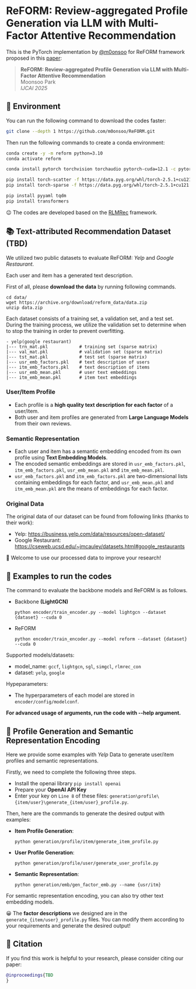 # ReFORM: Review-aggregated Profile Generation via LLM with Multi-Factor Attentive Recommendation

 This is the PyTorch implementation by <a href='https://github.com/m0onsoo'>@m0onsoo</a> for ReFORM framework proposed in this [paper]():

 >**ReFORM: Review-aggregated Profile Generation via LLM with Multi-Factor Attentive Recommendation**  
 >Moonsoo Park\
 >*IJCAI 2025*




## 📝 Environment
You can run the following command to download the codes faster:
```bash
git clone --depth 1 https://github.com/m0onsoo/ReFORM.git
```

Then run the following commands to create a conda environment:

```bash
conda create -y -m reform python=3.10
conda activate reform

conda install pytorch torchvision torchaudio pytorch-cuda=12.1 -c pytorch -c nvidia

pip install torch-scatter -f https://data.pyg.org/whl/torch-2.5.1+cu121.html
pip install torch-sparse -f https://data.pyg.org/whl/torch-2.5.1+cu121.html

pip install pyyaml tqdm
pip install transformers
```

😉 The codes are developed based on the [RLMRec](https://github.com/HKUDS/RLMRec) framework.

## 📚 Text-attributed Recommendation Dataset (TBD)

We utilized two public datasets to evaluate ReFORM:  *Yelp* and *Google Restaurant*.

Each user and item has a generated text description.

First of all, please **download the data** by running following commands.
 ```
 cd data/
 wget https://archive.org/download/reform_data/data.zip
 unzip data.zip
 ```


Each dataset consists of a training set, a validation set, and a test set. During the training process, we utilize the validation set to determine when to stop the training in order to prevent overfitting.
```
- yelp(google restaurant)
|--- trn_mat.pkl            # training set (sparse matrix)
|--- val_mat.pkl            # validation set (sparse matrix)
|--- tst_mat.pkl            # test set (sparse matrix)
|--- usr_emb_factors.pkl    # text description of users
|--- itm_emb_factors.pkl    # text description of items
|--- usr_emb_mean.pkl       # user text embeddings
|--- itm_emb_mean.pkl       # item text embeddings
```

### User/Item Profile
- Each profile is a **high quality text description for each factor** of a user/item.
- Both user and item profiles are generated from **Large Language Models** from their own reviews.
<!-- - The `user profile` (in `usr_prf.pkl`) shows the particular types of items that the user tends to prefer. 
- The `item profile` (in `itm_prf.pkl`) articulates the specific types of users that the item is apt to attract.  -->


### Semantic Representation
- Each user and item has a semantic embedding encoded from its own profile using **Text Embedding Models**.
- The encoded semantic embeddings are stored in `usr_emb_factors.pkl`, `itm_emb_factors.pkl`, `usr_emb_mean.pkl` and `itm_emb_mean.pkl`.
- `usr_emb_factors.pkl` and `itm_emb_factors.pkl` are two-dimensional lists containing embeddings for each factor, and `usr_emb_mean.pkl` and `itm_emb_mean.pkl` are the means of embeddings for each factor.

### Original Data

The original data of our dataset can be found from following links (thanks to their work):
- Yelp: https://business.yelp.com/data/resources/open-dataset/
- Google Restaurant: https://cseweb.ucsd.edu/~jmcauley/datasets.html#google_restaurants

🤗 Welcome to use our processed data to improve your research!

## 🚀 Examples to run the codes

The command to evaluate the backbone models and ReFORM is as follows. 

  - Backbone **(LightGCN)**

    ```python encoder/train_encoder.py --model lightgcn --dataset {dataset} --cuda 0```   
  
  - ReFORM

    ```python encoder/train_encoder.py --model reform --dataset {dataset} --cuda 0```
  
Supported models/datasets:

* model_name:  `gccf`, `lightgcn`, `sgl`, `simgcl`, `rlmrec_con`
* dataset: `yelp`, `google`

Hypeparameters:

* The hyperparameters of each model are stored in `encoder/config/modelconf`.

 **For advanced usage of arguments, run the code with --help argument.**

## 🔮 Profile Generation and Semantic Representation Encoding
Here we provide some examples with *Yelp* Data to generate user/item profiles and semantic representations.

Firstly, we need to complete the following three steps.
- Install the openai library `pip install openai`
- Prepare your **OpenAI API Key**
- Enter your key on `Line 8` of these files: `generation\profile\{item/user}\generate_{item/user}_profile.py`.

Then, here are the commands to generate the desired output with examples:

  - **Item Profile Generation**:

    ```python generation/profile/item/generate_item_profile.py```  

  - **User Profile Generation**:

    ```python generation/profile/user/generate_user_profile.py```

  - **Semantic Representation**:

    ```python generation/emb/gen_factor_emb.py --name {usr/itm}```

For semantic representation encoding, you can also try other text embedding models.

😀 The **factor descriptions** we designed are in the `generate_{item/user}_profile.py` files. You can modify them according to your requirements and generate the desired output!

## 🌟 Citation
If you find this work is helpful to your research, please consider citing our paper:
```bibtex
@inproceedings{TBD
}
```
